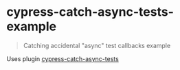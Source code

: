 # cypress-catch-async-tests-example

> Catching accidental "async" test callbacks example

Uses plugin [cypress-catch-async-tests](https://github.com/bahmutov/cypress-catch-async-tests)
